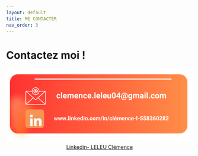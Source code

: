 ```yaml
---
layout: default
title: ME CONTACTER
nav_order: 3
---
```


<h1><strong>Contactez moi !</strong></h1> 

<div style="text-align: center;">
    <img src="./../images/contacts.png" alt="contacts" style="max-width: 100%; height: auto;">
</div>

<div style="text-align: center;">
    <a href="https://www.linkedin.com/in/clémence-l-558360282"> Linkedin- LELEU Clémence </a>
</div>

